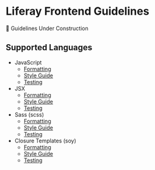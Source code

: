 # Liferay Frontend Guidelines

:construction: Guidelines Under Construction

## Supported Languages 

- JavaScript
    - [Formatting](languages/js/formatting.md)
    - [Style Guide](languages/js/style.md)
    - [Testing](languages/js/testing.md)
- JSX
    - [Formatting](languages/jsx/formatting.md)
    - [Style Guide](languages/jsx/style.md)
    - [Testing](languages/jsx/testing.md)
- Sass (scss)
    - [Formatting](languages/scss/formatting.md)
    - [Style Guide](languages/scss/style.md)
    - [Testing](languages/scss/testing.md)
- Closure Templates (soy)
    - [Formatting](languages/soy/formatting.md)
    - [Style Guide](languages/soy/style.md)
    - [Testing](languages/soy/testing.md)
